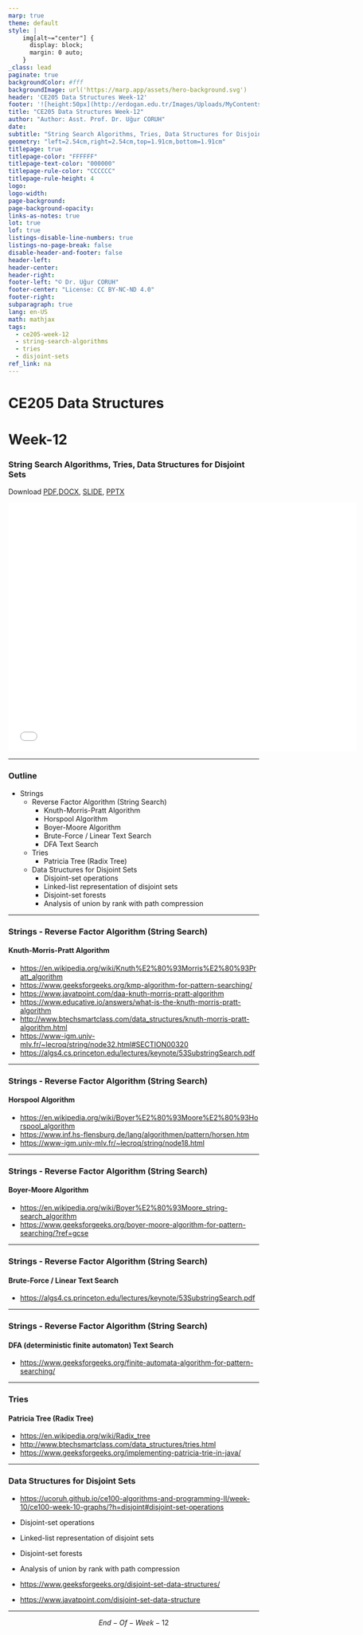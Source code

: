 ```yaml
---
marp: true
theme: default
style: |
    img[alt~="center"] {
      display: block;
      margin: 0 auto;
    }
_class: lead
paginate: true
backgroundColor: #fff
backgroundImage: url('https://marp.app/assets/hero-background.svg')
header: 'CE205 Data Structures Week-12'
footer: '![height:50px](http://erdogan.edu.tr/Images/Uploads/MyContents/L_379-20170718142719217230.jpg) RTEU CE205 Week-12'
title: "CE205 Data Structures Week-12"
author: "Author: Asst. Prof. Dr. Uğur CORUH"
date:
subtitle: "String Search Algorithms, Tries, Data Structures for Disjoint Sets"
geometry: "left=2.54cm,right=2.54cm,top=1.91cm,bottom=1.91cm"
titlepage: true
titlepage-color: "FFFFFF"
titlepage-text-color: "000000"
titlepage-rule-color: "CCCCCC"
titlepage-rule-height: 4
logo:
logo-width:
page-background:
page-background-opacity:
links-as-notes: true
lot: true
lof: true
listings-disable-line-numbers: true
listings-no-page-break: false
disable-header-and-footer: false
header-left:
header-center:
header-right:
footer-left: "© Dr. Uğur CORUH"
footer-center: "License: CC BY-NC-ND 4.0"
footer-right:
subparagraph: true
lang: en-US 
math: mathjax
tags:
  - ce205-week-12
  - string-search-algorithms
  - tries
  - disjoint-sets
ref_link: na
---
```


<!-- _backgroundColor: aquq -->

<!-- _color: orange -->

<!-- paginate: false -->

# CE205 Data Structures

# Week-12

### String Search Algorithms, Tries, Data Structures for Disjoint Sets

Download [PDF](pandoc_ce205-week-12-string-algorithms.tr_doc.pdf),[DOCX](pandoc_ce205-week-12-string-algorithms.tr_word.docx), [SLIDE](ce205-week-12-string-algorithms.tr_slide.pdf), [PPTX](ce205-week-12-string-algorithms.tr_slide.pptx)

<iframe width=700, height=500 frameBorder=0 src="../ce205-week-12-string-algorithms.tr_slide.html"></iframe>

---

<!-- paginate: true -->

### Outline

- Strings
  - Reverse Factor Algorithm (String Search)
    - Knuth-Morris-Pratt Algorithm
    - Horspool Algorithm
    - Boyer-Moore Algorithm
    - Brute-Force / Linear Text Search
    - DFA Text Search
  - Tries
    - Patricia Tree (Radix Tree)
  - Data Structures for Disjoint Sets
    - Disjoint-set operations 
    - Linked-list representation of disjoint sets 
    - Disjoint-set forests 
    - Analysis of union by rank with path compression

---

### Strings - Reverse Factor Algorithm (String Search)
#### Knuth-Morris-Pratt Algorithm

- https://en.wikipedia.org/wiki/Knuth%E2%80%93Morris%E2%80%93Pratt_algorithm
- https://www.geeksforgeeks.org/kmp-algorithm-for-pattern-searching/
- https://www.javatpoint.com/daa-knuth-morris-pratt-algorithm
- https://www.educative.io/answers/what-is-the-knuth-morris-pratt-algorithm
- http://www.btechsmartclass.com/data_structures/knuth-morris-pratt-algorithm.html
- https://www-igm.univ-mlv.fr/~lecroq/string/node32.html#SECTION00320
- https://algs4.cs.princeton.edu/lectures/keynote/53SubstringSearch.pdf

---

### Strings - Reverse Factor Algorithm (String Search)
#### Horspool Algorithm

- https://en.wikipedia.org/wiki/Boyer%E2%80%93Moore%E2%80%93Horspool_algorithm
- https://www.inf.hs-flensburg.de/lang/algorithmen/pattern/horsen.htm
- https://www-igm.univ-mlv.fr/~lecroq/string/node18.html

---

### Strings - Reverse Factor Algorithm (String Search)
#### Boyer-Moore Algorithm

- https://en.wikipedia.org/wiki/Boyer%E2%80%93Moore_string-search_algorithm
- https://www.geeksforgeeks.org/boyer-moore-algorithm-for-pattern-searching/?ref=gcse

---

### Strings - Reverse Factor Algorithm (String Search)
#### Brute-Force / Linear Text Search

- https://algs4.cs.princeton.edu/lectures/keynote/53SubstringSearch.pdf

---

### Strings - Reverse Factor Algorithm (String Search)
#### DFA (deterministic finite automaton) Text Search

- https://www.geeksforgeeks.org/finite-automata-algorithm-for-pattern-searching/

---

### Tries
#### Patricia Tree (Radix Tree)

- https://en.wikipedia.org/wiki/Radix_tree
- http://www.btechsmartclass.com/data_structures/tries.html
- https://www.geeksforgeeks.org/implementing-patricia-trie-in-java/


---

### Data Structures for Disjoint Sets

- https://ucoruh.github.io/ce100-algorithms-and-programming-II/week-10/ce100-week-10-graphs/?h=disjoint#disjoint-set-operations

- Disjoint-set operations 
- Linked-list representation of disjoint sets 
- Disjoint-set forests 
- Analysis of union by rank with path compression

- https://www.geeksforgeeks.org/disjoint-set-data-structures/
- https://www.javatpoint.com/disjoint-set-data-structure


---
$$
End-Of-Week-12
$$